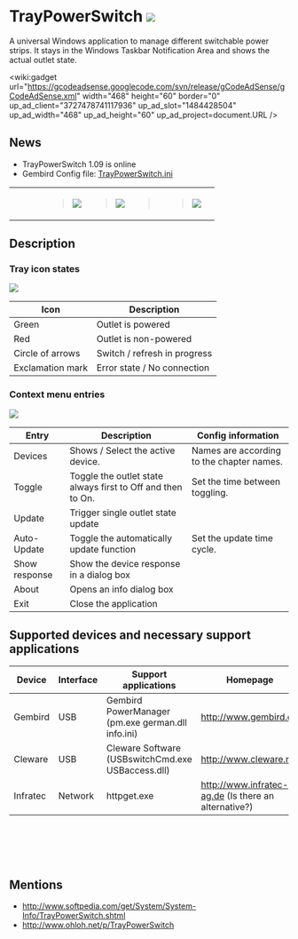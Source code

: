 # TrayPowerSwitch  [![](http://kontactr.com/pics/small.gif)](http://kontactr.com/user/frankglaser) #
A universal Windows application to manage different switchable power strips.
It stays in the Windows Taskbar Notification Area and shows the actual outlet state.
<p>

<wiki:gadget url="https://gcodeadsense.googlecode.com/svn/release/gCodeAdSense/gCodeAdSense.xml" width="468" height="60" border="0" up_ad_client="3727478741117936" up_ad_slot="1484428504" up_ad_width="468" up_ad_height="60" up_ad_project=document.URL /><br>
<p>

<h2>News</h2>
<ul><li>TrayPowerSwitch 1.09 is online<br>
</li><li>Gembird Config file: <a href='http://traypowerswitch.googlecode.com/svn-history/r35/trunk/TrayPowerSwitch/bin/TrayPowerSwitch.ini'>TrayPowerSwitch.ini</a>
<p></li></ul>

<table border='0'>
<blockquote><tr>
<blockquote><td>
<blockquote>
</blockquote></td>
<td>
<blockquote><a href='http://twitter.com/share?url=http://code.google.com/p/traypowerswitch/'><img src='http://kpenhancedlistview.googlecode.com/svn/wiki/Twitter.png' /></a>
</blockquote></td>
<td>
<blockquote><a href='http://www.facebook.com/sharer.php?u=http://code.google.com/p/traypowerswitch/&t=TrayPowerSwitch'><img src='http://kpenhancedlistview.googlecode.com/svn/wiki/Facebook.png' /></a>
</blockquote></td>
<td align='center' valign='middle'>
<blockquote><wiki:gadget border="0" url="http://stefansundin.com/stuff/flattr/google-project-hosting.xml" width="110" height="20" up_uid="frankglaser" up_title="traypowerswitch" up_url="http://code.google.com/p/traypowerswitch/" /><br>
</blockquote></td>
<td align='center' valign='middle'>
<blockquote><a href='https://www.paypal.com/cgi-bin/webscr?cmd=_donations&business=CH7PBX4C8WZAE&item_name=TrayPowerSwitch&cancel_return=http://code.google.com/p/traypowerswitch&return=http://code.google.com/p/traypowerswitch&currency_code=EUR'><img src='https://www.paypal.com/en_US/i/btn/btn_donate_LG.gif' /></a>
</blockquote></td>
<td align='center' valign='middle'>
<a href='Hidden comment: 
<wiki:gadget url="http://www.ohloh.net/p/583928/widgets/project_thin_badge.xml" height="50" border="0"/>
'></a><br>
</td>
</blockquote></tr>
</table>
<p></blockquote>

<h2>Description</h2>
<h3>Tray icon states</h3>
<img src='http://2.bp.blogspot.com/-dkHk-Ujw1Ds/TdZKREuxyeI/AAAAAAAAAGU/G_95gkWX2kQ/s1600/TrayIcon_1_09.jpg' />
<table><thead><th> <b>Icon</b> </th><th> <b>Description</b> </th></thead><tbody>
<tr><td> Green </td><td> Outlet is powered </td></tr>
<tr><td> Red </td><td> Outlet is non-powered </td></tr>
<tr><td> Circle of arrows </td><td> Switch / refresh in progress </td></tr>
<tr><td> Exclamation mark </td><td> Error state / No connection </td></tr></tbody></table>

<h3>Context menu entries</h3>
<img src='http://2.bp.blogspot.com/-sXAbvo6jZ1Q/TdZKVZHEidI/AAAAAAAAAGc/Meqs_d-yjMw/s1600/ContextMenu_1_09.jpg' />
<table><thead><th> <b>Entry</b> </th><th> <b>Description</b> </th><th> <b>Config information</b> </th></thead><tbody>
<tr><td> Devices </td><td> Shows / Select the active device. </td><td> Names are according to the chapter names. </td></tr>
<tr><td> Toggle </td><td> Toggle the outlet state always first to Off and then to On. </td><td> Set the time between toggling. </td></tr>
<tr><td> Update  </td><td> Trigger single outlet state update </td></tr>
<tr><td> Auto-Update </td><td> Toggle the automatically update function </td><td> Set the update time cycle. </td></tr>
<tr><td> Show response </td><td> Show the device response in a dialog box </td></tr>
<tr><td> About </td><td> Opens an info dialog box </td></tr>
<tr><td> Exit </td><td> Close the application </td></tr>
<p></tbody></table>

<h2>Supported devices and necessary support applications</h2>
<table><thead><th> <b>Device</b> </th><th> <b>Interface</b> </th><th> <b>Support applications</b> </th><th> <b>Homepage</b> </th></thead><tbody>
<tr><td> Gembird </td><td> USB </td><td> Gembird PowerManager (pm.exe german.dll info.ini) </td><td> <a href='http://www.gembird.de'>http://www.gembird.de</a> </td></tr>
<tr><td> Cleware </td><td> USB </td><td> Cleware Software (USBswitchCmd.exe USBaccess.dll) </td><td> <a href='http://www.cleware.net'>http://www.cleware.net</a> </td></tr>
<tr><td> Infratec </td><td> Network </td><td> httpget.exe </td><td> <a href='http://www.infratec-ag.de'>http://www.infratec-ag.de</a> (Is there an alternative?) </td></tr></tbody></table>

<a href='Hidden comment: 
Gembird
alarm.log event_log.txt
pm3.chm german.chm
'></a><br>
<br>
<a href='Hidden comment: 
Infratec
NOT HTTPGet http://freesoftware.silence.org/httpget/index.html
'></a><br>
<br>
<h2>Mentions</h2>
<ul><li><a href='http://www.softpedia.com/get/System/System-Info/TrayPowerSwitch.shtml'>http://www.softpedia.com/get/System/System-Info/TrayPowerSwitch.shtml</a>
</li><li><a href='http://www.ohloh.net/p/TrayPowerSwitch'>http://www.ohloh.net/p/TrayPowerSwitch</a></li></ul>

<a href='Hidden comment: 
<wiki:gadget url="http://www.ohloh.net/p/583928/widgets/project_factoids.xml" border="0" width="400" height="200"/>
'></a>